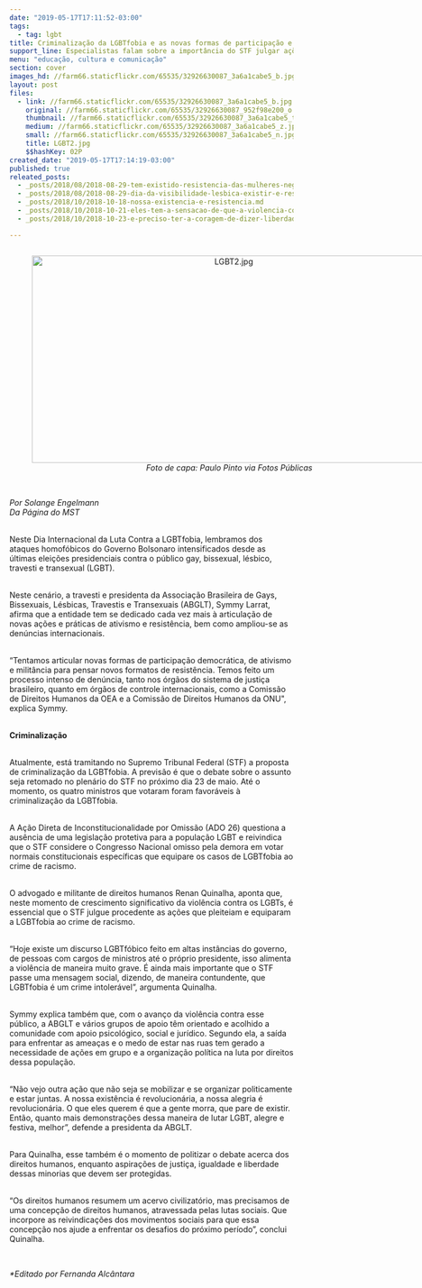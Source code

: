 ```yaml
---
date: "2019-05-17T17:11:52-03:00"
tags:
  - tag: lgbt
title: Criminalização da LGBTfobia e as novas formas de participação e resistência
support_line: Especialistas falam sobre a importância do STF julgar ações que equiparam a LGBTfobia ao crime de racismo
menu: "educação, cultura e comunicação"
section: cover
images_hd: //farm66.staticflickr.com/65535/32926630087_3a6a1cabe5_b.jpg
layout: post
files:
  - link: //farm66.staticflickr.com/65535/32926630087_3a6a1cabe5_b.jpg
    original: //farm66.staticflickr.com/65535/32926630087_952f98e200_o.jpg
    thumbnail: //farm66.staticflickr.com/65535/32926630087_3a6a1cabe5_t.jpg
    medium: //farm66.staticflickr.com/65535/32926630087_3a6a1cabe5_z.jpg
    small: //farm66.staticflickr.com/65535/32926630087_3a6a1cabe5_n.jpg
    title: LGBT2.jpg
    $$hashKey: 02P
created_date: "2019-05-17T17:14:19-03:00"
published: true
releated_posts:
  - _posts/2018/08/2018-08-29-tem-existido-resistencia-das-mulheres-negras-lesbicas-das-quebradas-diz-ativista.md
  - _posts/2018/08/2018-08-29-dia-da-visibilidade-lesbica-existir-e-resistir-pelo-direito-de-amar.md
  - _posts/2018/10/2018-10-18-nossa-existencia-e-resistencia.md
  - _posts/2018/10/2018-10-21-eles-tem-a-sensacao-de-que-a-violencia-contra-nossos-corpos-e-algo-legitimado-diz-presidenta-da-abglt.md
  - _posts/2018/10/2018-10-23-e-preciso-ter-a-coragem-de-dizer-liberdade.md

---
```

<div style="text-align:center">
<figure class="image" style="display:inline-block"><img alt="LGBT2.jpg" height="368" src="//farm66.staticflickr.com/65535/32926630087_3a6a1cabe5_b.jpg" width="700" />
<figcaption><em>Foto de capa: Paulo Pinto via Fotos P&uacute;blicas</em></figcaption>
</figure>
</div>

<p><br />
<em>Por Solange Engelmann<br />
Da P&aacute;gina do MST</em><br />
&nbsp;</p>

<p>Neste Dia Internacional da Luta Contra a LGBTfobia, lembramos dos ataques homof&oacute;bicos do Governo Bolsonaro&nbsp;intensificados desde as &uacute;ltimas elei&ccedil;&otilde;es presidenciais contra o p&uacute;blico gay, bissexual, l&eacute;sbico, travesti e transexual (LGBT).</p>

<p><br />
Neste cen&aacute;rio, a travesti e presidenta da Associa&ccedil;&atilde;o Brasileira de Gays, Bissexuais, L&eacute;sbicas, Travestis e Transexuais (ABGLT), Symmy Larrat, afirma que a entidade tem se dedicado cada vez mais &agrave; articula&ccedil;&atilde;o de novas a&ccedil;&otilde;es e pr&aacute;ticas de ativismo e resist&ecirc;ncia, bem como ampliou-se as den&uacute;ncias internacionais.</p>

<p><br />
&ldquo;Tentamos articular novas formas de participa&ccedil;&atilde;o democr&aacute;tica, de ativismo e&nbsp;milit&acirc;ncia para pensar novos formatos de resist&ecirc;ncia. Temos feito um processo intenso de den&uacute;ncia, tanto nos &oacute;rg&atilde;os do sistema de justi&ccedil;a brasileiro, quanto em &oacute;rg&atilde;os de controle internacionais, como a Comiss&atilde;o de Direitos Humanos da OEA e a&nbsp;Comiss&atilde;o de Direitos Humanos da ONU&quot;, explica&nbsp;Symmy.</p>

<p><br />
<strong>Criminaliza&ccedil;&atilde;o&nbsp;</strong></p>

<p><br />
Atualmente, est&aacute; tramitando no Supremo Tribunal Federal (STF) a proposta de criminaliza&ccedil;&atilde;o da LGBTfobia. A previs&atilde;o &eacute; que o debate sobre o assunto seja retomado no plen&aacute;rio do STF no pr&oacute;ximo dia 23 de maio. At&eacute; o momento, os quatro ministros que votaram foram favor&aacute;veis &agrave; criminaliza&ccedil;&atilde;o da LGBTfobia.</p>

<p><br />
A A&ccedil;&atilde;o Direta de Inconstitucionalidade por Omiss&atilde;o (ADO 26) questiona a aus&ecirc;ncia de uma legisla&ccedil;&atilde;o protetiva para a&nbsp;popula&ccedil;&atilde;o LGBT e reivindica que o STF considere o Congresso Nacional omisso&nbsp;pela demora em votar normais constitucionais espec&iacute;ficas que equipare os casos de LGBTfobia ao crime de racismo.</p>

<p><br />
O&nbsp;advogado e militante de direitos humanos&nbsp;Renan Quinalha, aponta que, neste momento de crescimento significativo da viol&ecirc;ncia contra os LGBTs, &eacute; essencial que o STF julgue procedente as a&ccedil;&otilde;es que pleiteiam e&nbsp;equiparam a LGBTfobia ao crime de racismo.</p>

<p><br />
&ldquo;Hoje existe um discurso LGBTf&oacute;bico feito em altas inst&acirc;ncias do governo, de pessoas com cargos de ministros&nbsp;at&eacute; o pr&oacute;prio presidente, isso alimenta a viol&ecirc;ncia de maneira muito grave. &Eacute; ainda mais importante que o STF passe uma mensagem social, dizendo, de maneira contundente, que LGBTfobia &eacute; um crime intoler&aacute;vel&rdquo;, argumenta Quinalha.</p>

<p><br />
Symmy explica tamb&eacute;m que, com o avan&ccedil;o da viol&ecirc;ncia contra esse p&uacute;blico, a ABGLT e v&aacute;rios grupos de apoio t&ecirc;m orientado e acolhido a comunidade com apoio psicol&oacute;gico, social e jur&iacute;dico. Segundo ela, a sa&iacute;da para enfrentar as amea&ccedil;as e o medo de estar nas&nbsp;ruas tem gerado a necessidade de a&ccedil;&otilde;es em grupo e a organiza&ccedil;&atilde;o pol&iacute;tica na luta por direitos dessa popula&ccedil;&atilde;o.</p>

<p><br />
&ldquo;N&atilde;o vejo outra a&ccedil;&atilde;o que n&atilde;o seja se mobilizar e&nbsp;se organizar politicamente e&nbsp;estar juntas. A nossa exist&ecirc;ncia &eacute; revolucion&aacute;ria, a nossa alegria &eacute; revolucion&aacute;ria. O que eles querem &eacute; que a gente morra, que pare de existir. Ent&atilde;o, quanto mais demonstra&ccedil;&otilde;es dessa maneira de lutar LGBT, alegre e festiva, melhor&rdquo;, defende a presidenta da ABGLT.</p>

<p><br />
Para Quinalha, esse tamb&eacute;m &eacute; o&nbsp;momento de politizar o debate acerca dos direitos humanos, enquanto aspira&ccedil;&otilde;es de justi&ccedil;a, igualdade e&nbsp;liberdade dessas minorias que devem ser protegidas.</p>

<p><br />
&ldquo;Os direitos humanos resumem um acervo civilizat&oacute;rio, mas precisamos de uma concep&ccedil;&atilde;o de direitos humanos, atravessada pelas lutas sociais. Que incorpore as reivindica&ccedil;&otilde;es dos movimentos sociais para que essa concep&ccedil;&atilde;o nos ajude a enfrentar os desafios do pr&oacute;ximo per&iacute;odo&rdquo;, conclui Quinalha.</p>

<p>&nbsp;</p>

<p><em>*Editado por Fernanda Alc&acirc;ntara</em></p>
